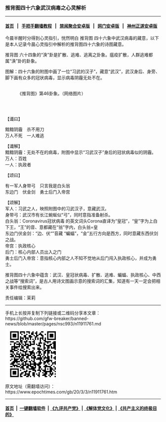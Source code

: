 ### 推背图四十六象武汉病毒之心灵解析
------------------------

#### [首页](https://github.com/gfw-breaker/banned-news/blob/master/README.md) &nbsp;&nbsp;|&nbsp;&nbsp; [手把手翻墙教程](https://github.com/gfw-breaker/guides/wiki) &nbsp;&nbsp;|&nbsp;&nbsp; [禁闻聚合安卓版](https://github.com/gfw-breaker/bn-android) &nbsp;&nbsp;|&nbsp;&nbsp; [网门安卓版](https://github.com/oGate2/oGate) &nbsp;&nbsp;|&nbsp;&nbsp; [神州正道安卓版](https://github.com/SzzdOgate/update) 



<div><p>
 今晨半醒时分得到心灵指引，恍然明白
 <ok href="https://www.epochtimes.com/gb/tag/%E6%8E%A8%E8%83%8C%E5%9B%BE.html">
  推背图
 </ok>
 四十六象中武汉病毒的藏意，以下是本人记录今晨心灵指引中解析的推背图四十六象的诗图藏意。
</p>
<p>
 <ok href="https://www.epochtimes.com/gb/tag/%E6%8E%A8%E8%83%8C%E5%9B%BE.html">
  推背图
 </ok>
 六十四象的“涣”卦是扩散、逃难、逃离之卦象。瘟疫扩散，人群逃难都属“涣”卦的卦象。
</p>
<p>
 图解：四十六象的附图中画了一位“习武的汉子”，藏意“武汉”，武汉身后、身旁、脚下画有众多的冠状病毒，显示病毒阴霾无处不在。
</p>
<figure class="wp-caption aligncenter" id="attachment_7292813" style="width: 600px">
 <ok href="http://i.epochtimes.com/assets/uploads/2016/01/1512110159362525.jpg">
  <img alt="" class="size-large wp-image-7292813" src="http://i.epochtimes.com/assets/uploads/2016/01/1512110159362525-600x426.jpg"/>
 </ok>
 <br/><figcaption class="wp-caption-text">
  《推背图》第46卦象。（网络图片）
 </figcaption><br/>
</figure><br/>
<p>
 【谶曰】
</p>
<p>
 黯黯阴霾　杀不用刀
 <br/>
 万人不死　一人难逃
</p>
<p>
 【谶解】
 <br/>
 黯黯阴霾：无处不在的病毒，附图中显示“习武汉子”身后的冠状病毒似的阴霾。
 <br/>
 万人：百姓
 <br/>
 一人：执政者
</p>
<p>
 【颂曰】
</p>
<p>
 有一军人身带弓　只言我是白头翁
 <br/>
 东边门　伏金剑　勇士后门入帝宫
</p>
<p>
 【颂解】
 <br/>
 军人：习武之人，映照附图中的习武汉子，意藏武汉。
 <br/>
 身带弓：武汉市有长江蜿蜒似“弓”，同时意指准备射杀。
 <br/>
 白头翁：Coronavirus冠状病毒 的英文词头Corona直译为“皇冠”，“皇”字为上白下王，“王”的音、意都藏在“翁”字内，白头翁=皇
 <br/>
 东边门伏金剑：“边、伏“”音藏 “蝙蝠”，“金”五行方向是西方，同时意藏东西伏剑之战。
 <br/>
 帝宫：执政核心
 <br/>
 后门：核心内部人员出入之门
 <br/>
 勇士后门入帝宫：意指核心内部之人不知不觉地从后门闯入执政核心，并成为勇士。
</p>
<p>
 推背图四十六象中蕴含：武汉、皇冠状病毒、扩散、逃难、蝙蝠、执政核心、中西之战等“搜索词”，是古人用诗文图画示意的搜索词的汇集，知道有一天一定会把相关事件给搜索出来。
</p>
<p>
 责任编辑：茉莉
</p>
</div>
<hr/>
手机上长按并复制下列链接或二维码分享本文章：<br/>
https://github.com/gfw-breaker/banned-news/blob/master/pages/nsc993/n11911761.md <br/>
<a href='https://github.com/gfw-breaker/banned-news/blob/master/pages/nsc993/n11911761.md'><img src='https://github.com/gfw-breaker/banned-news/blob/master/pages/nsc993/n11911761.md.png'/></a> <br/>
原文地址（需翻墙访问）：https://www.epochtimes.com/gb/20/3/3/n11911761.htm


------------------------
#### [首页](https://github.com/gfw-breaker/banned-news/blob/master/README.md) &nbsp;|&nbsp; [一键翻墙软件](https://github.com/gfw-breaker/nogfw/blob/master/README.md) &nbsp;| [《九评共产党》](https://github.com/gfw-breaker/9ping.md/blob/master/README.md#九评之一评共产党是什么) | [《解体党文化》](https://github.com/gfw-breaker/jtdwh.md/blob/master/README.md) | [《共产主义的终极目的》](https://github.com/gfw-breaker/gczydzjmd.md/blob/master/README.md)


<img src='http://gfw-breaker.win/banned-news/pages/nsc993/n11911761.md' width='0px' height='0px'/>